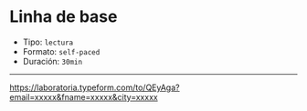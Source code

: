 # Linha de base

* Tipo: `lectura`
* Formato: `self-paced`
* Duración: `30min`

***

https://laboratoria.typeform.com/to/QEyAga?email=xxxxx&fname=xxxxx&city=xxxxx
